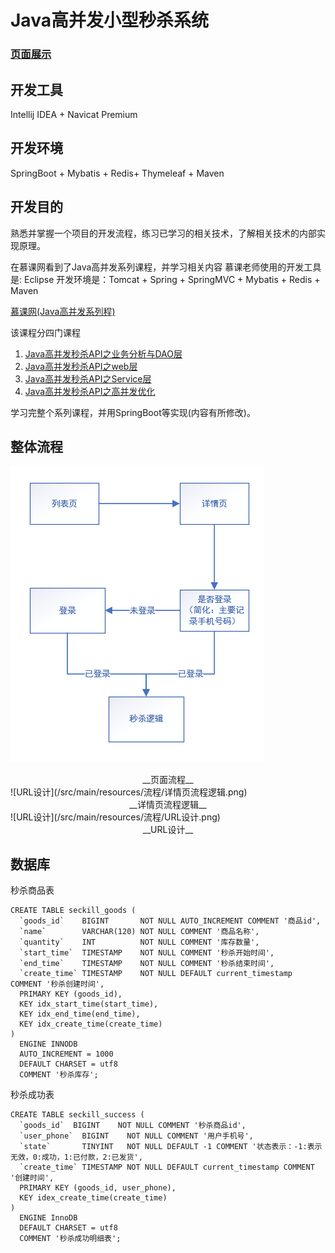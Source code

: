 # Java高并发小型秒杀系统
### [页面展示]()

## 开发工具
Intellij IDEA + Navicat Premium

## 开发环境
SpringBoot + Mybatis + Redis+ Thymeleaf + Maven

##  开发目的
熟悉并掌握一个项目的开发流程，练习已学习的相关技术，了解相关技术的内部实现原理。

在慕课网看到了Java高并发系列课程，并学习相关内容
慕课老师使用的开发工具是: Eclipse
开发环境是：Tomcat + Spring + SpringMVC + Mybatis + Redis + Maven

[慕课网(Java高并发系列程)](http://www.imooc.com/u/2145618/courses?sort=publish)

该课程分四门课程
1. [Java高并发秒杀API之业务分析与DAO层](http://www.imooc.com/learn/587)
2. [Java高并发秒杀API之web层](http://www.imooc.com/learn/630)
3. [Java高并发秒杀API之Service层](http://www.imooc.com/learn/631)
4. [Java高并发秒杀API之高并发优化](http://www.imooc.com/learn/632)
    
学习完整个系列课程，并用SpringBoot等实现(内容有所修改)。

## 整体流程


![URL设计](/src/main/resources/流程/页面流程.png)
<center>__页面流程__</center>
![URL设计](/src/main/resources/流程/详情页流程逻辑.png)
<center>__详情页流程逻辑__</center>
![URL设计](/src/main/resources/流程/URL设计.png)
<center>__URL设计__</center>


## 数据库
秒杀商品表
```mysql
CREATE TABLE seckill_goods (
  `goods_id`    BIGINT       NOT NULL AUTO_INCREMENT COMMENT '商品id',
  `name`        VARCHAR(120) NOT NULL COMMENT '商品名称',
  `quantity`    INT          NOT NULL COMMENT '库存数量',
  `start_time`  TIMESTAMP    NOT NULL COMMENT '秒杀开始时间',
  `end_time`    TIMESTAMP    NOT NULL COMMENT '秒杀结束时间',
  `create_time` TIMESTAMP    NOT NULL DEFAULT current_timestamp COMMENT '秒杀创建时间',
  PRIMARY KEY (goods_id),
  KEY idx_start_time(start_time),
  KEY idx_end_time(end_time),
  KEY idx_create_time(create_time)
)
  ENGINE INNODB
  AUTO_INCREMENT = 1000
  DEFAULT CHARSET = utf8
  COMMENT '秒杀库存';
```
秒杀成功表
```mysql
CREATE TABLE seckill_success (
  `goods_id`  BIGINT    NOT NULL COMMENT '秒杀商品id',
  `user_phone`  BIGINT    NOT NULL COMMENT '用户手机号',
  `state`       TINYINT   NOT NULL DEFAULT -1 COMMENT '状态表示：-1:表示无效，0:成功，1:已付款，2:已发货',
  `create_time` TIMESTAMP NOT NULL DEFAULT current_timestamp COMMENT '创建时间',
  PRIMARY KEY (goods_id, user_phone),
  KEY idex_create_time(create_time)
)
  ENGINE InnoDB
  DEFAULT CHARSET = utf8
  COMMENT '秒杀成功明细表';
```
